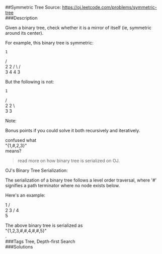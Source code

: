 ##Symmetric Tree
Source: https://oj.leetcode.com/problems/symmetric-tree  
###Description

                
Given a binary tree, check whether it is a mirror of itself (ie, symmetric around its center).  


  

For example, this binary tree is symmetric:
  

    1
   / \
  2   2
 / \ / \
3  4 4  3
  


  

But the following is not:  

  

    1
   / \
  2   2
   \   \
   3    3
  



  

  
Note:  

Bonus points if you could solve it both recursively and iteratively.
  


  
confused what   
"{1,#,2,3}"  
 means?   
> read more on how binary tree is serialized on OJ.  


  
OJ's Binary Tree Serialization:  

  

The serialization of a binary tree follows a level order traversal, where '#' signifies a path terminator where no node exists below.
  

  

Here's an example:  

  

   1
  / \
 2   3
    /
   4
    \
     5
  

The above binary tree is serialized as   
"{1,2,3,#,#,4,#,#,5}"  
.  
###Tags
Tree, Depth-first Search  
###Solutions